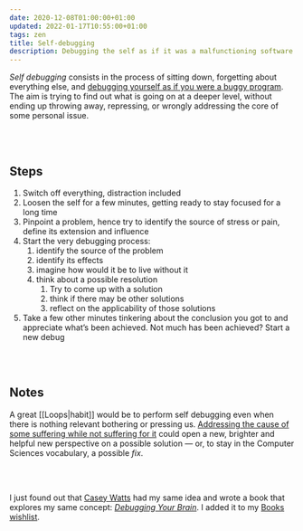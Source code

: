 ```yaml
---
date: 2020-12-08T01:00:00+01:00
updated: 2022-01-17T10:55:00+01:00
tags: zen
title: Self-debugging
description: Debugging the self as if it was a malfunctioning software.
---
```

*Self debugging* consists in the process of sitting down, forgetting about everything else, and <u>debugging yourself as if you were a buggy program</u>. The aim is trying to find out what is going on at a deeper level, without ending up throwing away, repressing, or wrongly addressing the core of some personal issue.

<br>
<br>

## Steps

 1. Switch off everything, distraction included
 1. Loosen the self for a few minutes, getting ready to stay focused for a long time
 2. Pinpoint a problem, hence try to identify the source of stress or pain, define its extension and influence
 3. Start the very debugging process:
	 1. identify the source of the problem
	 2. identify its effects
	 3. imagine how would it be to live without it
	 4. think about a possible resolution
		1. Try to come up with a solution
		1. think if there may be other solutions	
		2. reflect on the applicability of those solutions
1. Take a few other minutes tinkering about the conclusion you got to and appreciate what’s been achieved. Not much has been achieved? Start a new debug

<br>
<br>

## Notes

A great [[Loops|habit]] would be to perform self debugging even when there is nothing relevant bothering or pressing us. <u>Addressing the cause of some suffering while not suffering for it</u> could open a new, brighter and helpful new perspective on a possible solution — or, to stay in the Computer Sciences vocabulary, a possible *fix*.

<br>
<br>

I <time datetime='2022-01-17T10:51:20+01:00'>just</time> found out that [Casey Watts](https://www.caseywatts.com/ 'Casey Watts’ personal website') had my same idea and wrote a book that explores my same concept: <cite>[Debugging Your Brain](https://www.debuggingyourbrain.com 'Website for “Debugging Your Brain„')</cite>. I added it to my [Books wishlist](/books#wishlist 'Books wishlist').
